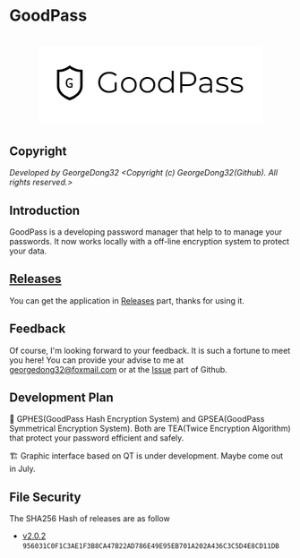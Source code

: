 # GoodPass
<h1 align="center">
  <img src="https://github.com/GeorgeDong32/GoodPass/blob/resource/Title%20Photo/GoodPass2.0T.png" alt="GoodPass" width="400">
</h1>

## Copyright
*Developed by GeorgeDong32 <Copyright (c) GeorgeDong32(Github). All rights reserved.>*
## Introduction
GoodPass is a developing password manager that help to to manage your passwords. It now works locally with a off-line encryption system to protect your data.
## [Releases](https://github.com/GeorgeDong32/GoodPass/releases)
You can get the application in [Releases](https://github.com/GeorgeDong32/GoodPass/releases) part, thanks for using it. 
## Feedback
Of course, I'm looking forward to your feedback.
It is such a fortune to meet you here! You can provide your advise to me at georgedong32@foxmail.com or at the [Issue](https://github.com/GeorgeDong32/GoodPass/issues) part of Github.
## Development Plan
🚧 GPHES(GoodPass Hash Encryption System) and GPSEA(GoodPass Symmetrical Encryption System). Both are TEA(Twice Encryption Algorithm) that protect your password efficient and safely.

🏗️ Graphic interface based on QT is under development. Maybe come out in July.
## File Security
The SHA256 Hash of releases are as follow
* [v2.0.2](https://github.com/GeorgeDong32/GoodPass/releases/tag/v2.0.2) `956031C0F1C3AE1F3B8CA47B22AD786E49E95EB701A202A436C3C5D4E8CD11DB`

